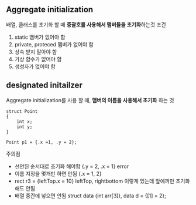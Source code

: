 ## Aggregate initialization
배열, 클래스를 초기화 할 때 **중괄호를 사용해서 맴버들을 초기화**하는것
조건
1. static 맴버가 없어야 함
2. private, proteced 맴버가 없어야 함
3. 상속 받지 말아야 함
4. 가상 함수가 없어야 함
5. 생성자가 없어야 함

## designated initailzer
Aggregate initialization를 사용 할 때, **맴버의 이름을 사용해서 초기화** 하는 것
```
struct Point
{
    int x;
    int y;
}

Point p1 = {.x =1, .y = 2}; 
```
주의점
* 선언된 순서대로 초기화 해야함 {.y = 2, .x = 1} error
* 이름 지정을 몇개만 하면 안됨 {.x = 1, 2}
* rect r3 = {leftTop.x = 10} leftTop, rightbottom 이렇게 있는데 앞에꺼만 초기화 해도 안됨
* 배열 중간에 넣으면 안됨 struct data {int arr[3]}, data d = {[1] = 2};

